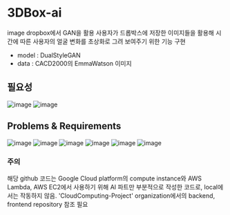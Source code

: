 # 3DBox-ai
image dropbox에서 GAN을 활용
사용자가 드롭박스에 저장한 이미지들을 활용해 시간에 따른 사용자의 얼굴 변화를 초상화로 그려 보여주기 위한 기능 구현

* model : DualStyleGAN
* data : CACD2000의 EmmaWatson 이미지

## 필요성
![image](https://github.com/CloudComputing-Project/3DBox-ai/assets/81574359/0d72f9e9-9f93-4d66-9ebe-6f26d2f00a30)
![image](https://github.com/CloudComputing-Project/3DBox-ai/assets/81574359/b35828a6-3a1e-4fb5-85b9-8f0115dc6f04)

## Problems & Requirements
![image](https://github.com/CloudComputing-Project/3DBox-ai/assets/81574359/a12a8c90-4998-4d1a-a38c-f21b7b3428ed)
![image](https://github.com/CloudComputing-Project/3DBox-ai/assets/81574359/7b5ca993-d000-4409-89fc-57bb7ea0cb96)
![image](https://github.com/CloudComputing-Project/3DBox-ai/assets/81574359/d91940a7-01ef-4ae5-8c6a-6eff819c4e7b)
![image](https://github.com/CloudComputing-Project/3DBox-ai/assets/81574359/e4306cc9-75e0-41d3-96b3-e19df0e48d52)
![image](https://github.com/CloudComputing-Project/3DBox-ai/assets/81574359/80cfdb8b-01b9-464a-8f32-c5331a813ee7)
![image](https://github.com/CloudComputing-Project/3DBox-ai/assets/81574359/243fc2d0-d971-4116-ad51-531f90625de7)

### 주의 
해당 github 코드는 Google Cloud platform의 compute instance와 AWS Lambda, AWS EC2에서 사용하기 위해 AI 파트만 부분적으로 작성한 코드로, local에서는 작동하지 않음.
'CloudComputing-Project' organization에서의 backend, frontend repository 참조 필요 
